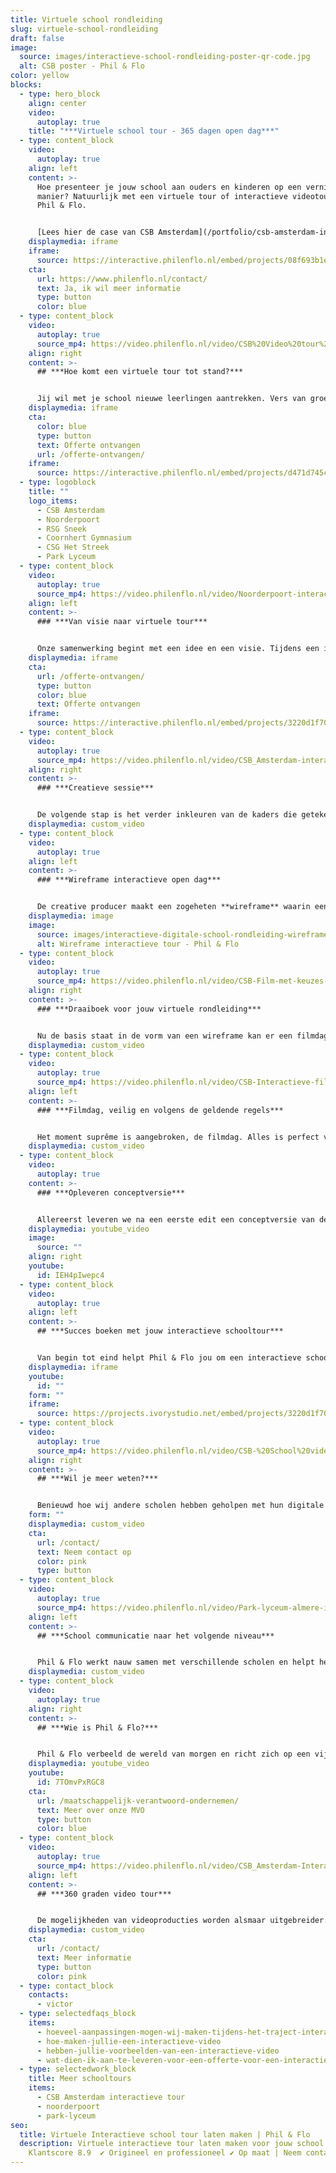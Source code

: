 ```yaml
---
title: Virtuele school rondleiding
slug: virtuele-school-rondleiding
draft: false
image:
  source: images/interactieve-school-rondleiding-poster-qr-code.jpg
  alt: CSB poster - Phil & Flo
color: yellow
blocks:
  - type: hero_block
    align: center
    video:
      autoplay: true
    title: "***Virtuele school tour - 365 dagen open dag***"
  - type: content_block
    video:
      autoplay: true
    align: left
    content: >-
      Hoe presenteer je jouw school aan ouders en kinderen op een vernieuwende
      manier? Natuurlijk met een virtuele tour of interactieve videotour van
      Phil & Flo.


      [Lees hier de case van CSB Amsterdam](/portfolio/csb-amsterdam-interactieve-tour/)
    displaymedia: iframe
    iframe:
      source: https://interactive.philenflo.nl/embed/projects/08f693b1e5172b3ebfa10e00?iv_branded=1
    cta:
      url: https://www.philenflo.nl/contact/
      text: Ja, ik wil meer informatie
      type: button
      color: blue
  - type: content_block
    video:
      autoplay: true
      source_mp4: https://video.philenflo.nl/video/CSB%20Video%20tour%20school%20-%20Phil%20en%20Flo.mp4
    align: right
    content: >-
      ## ***Hoe komt een virtuele tour tot stand?***


      Jij wil met je school nieuwe leerlingen aantrekken. Vers van groep 8, of instromers. Een interactieve open dag waarmee ze opvallen en het hele jaar door open zijn, is dan de unieke oplossing, maar een interactieve schoolrondleiding wat is dit nu precies? Hieronder volgen de heldere en eenvoudige stappen van onze samenwerking.
    displaymedia: iframe
    cta:
      color: blue
      type: button
      text: Offerte ontvangen
      url: /offerte-ontvangen/
    iframe:
      source: https://interactive.philenflo.nl/embed/projects/d471d745c81adaa616ce9290?iv_branded=1
  - type: logoblock
    title: ""
    logo_items:
      - CSB Amsterdam
      - Noorderpoort
      - RSG Sneek
      - Coornhert Gymnasium
      - CSG Het Streek
      - Park Lyceum
  - type: content_block
    video:
      autoplay: true
      source_mp4: https://video.philenflo.nl/video/Noorderpoort-interactieve-video-tour.mp4
    align: left
    content: >-
      ### ***Van visie naar virtuele tour***


      Onze samenwerking begint met een idee en een visie. Tijdens een intake gesprek bespreken we jouw ideeën, wensen, en de communicatiedoelstellingen. Vervolgens schetst ons ervaren adviesteam, samen met jullie, de technische kaders om zo tot een prachtige videotour te komen. Tijdens dit proces maak je ook kennis met je aangewezen creative producer en begeleidt je door het proces.
    displaymedia: iframe
    cta:
      url: /offerte-ontvangen/
      type: button
      color: blue
      text: Offerte ontvangen
    iframe:
      source: https://interactive.philenflo.nl/embed/projects/3220d1f70cb359a9fe46b9b5?iv_branded=1
  - type: content_block
    video:
      autoplay: true
      source_mp4: https://video.philenflo.nl/video/CSB_Amsterdam-interactieve-rondleiding-Phil-en-Flo-Phil-en-Flo.mp4
    align: right
    content: >-
      ### ***Creatieve sessie***


      De volgende stap is het verder inkleuren van de kaders die getekend zijn. Wat en wie gaan we precies filmen? Gaan we mensen interviewen of werken we met een voice-over? Onze creative producers leiden een creatieve sessie waarin we samen alle ideeën en wensen doorspreken. Wij geven advies over wat wel en wat minder goed werkt. Al deze ideeën verzamelen we en verwerken we in een ***wireframe***.
    displaymedia: custom_video
  - type: content_block
    video:
      autoplay: true
    align: left
    content: >-
      ### ***Wireframe interactieve open dag***


      De creative producer maakt een zogeheten **wireframe** waarin een overzicht staat hoe de interactieve film opgebouwd is en hoe alle onderdelen met elkaar verbonden zijn. In overleg werken we toe naar het definitieve wireframe voor de interactieve film.
    displaymedia: image
    image:
      source: images/interactieve-digitale-school-rondleiding-wireframe.jpg
      alt: Wireframe interactieve tour - Phil & Flo
  - type: content_block
    video:
      autoplay: true
      source_mp4: https://video.philenflo.nl/video/CSB-Film-met-keuzes-Phil-en-Flo-Phil-en-Flo.mp4
    align: right
    content: >-
      ### ***Draaiboek voor jouw virtuele rondleiding***


      Nu de basis staat in de vorm van een wireframe kan er een filmdag gepland worden. Op basis van het wireframe maakt de creative producer afspraken met jullie om de benodigde mensen en filmlocaties voor te bereiden. Alle informatie wordt verzameld in één overzichtelijk draaiboek. Dit draaiboek geeft per minuut aan wie, wat en waar er gefilmd wordt bij jullie op school.
    displaymedia: custom_video
  - type: content_block
    video:
      autoplay: true
      source_mp4: https://video.philenflo.nl/video/CSB-Interactieve-film-Phil-en-Flo-Phil-en-Flo.mp4
    align: left
    content: >-
      ### ***Filmdag, veilig en volgens de geldende regels***


      Het moment suprême is aangebroken, de filmdag. Alles is perfect voorbereid en we schieten een prachtige, effectieve film aan de hand van het draaiboek. Onze ervaring is dat het een gezellige dag is waaraan veel plezier wordt beleefd door de leerlingen en docenten. Onze ervaren filmcrew werkt hard door en zet waar nodig de puntjes op de i op alle filmlocaties. De perfecte draaidag is een samenspel tussen school en filmcrew. Na een lange dag filmen, is iedereen overgeleverd aan onze ervaren film editor. Spannend!
    displaymedia: custom_video
  - type: content_block
    video:
      autoplay: true
    content: >-
      ### ***Opleveren conceptversie***


      Allereerst leveren we na een eerste edit een conceptversie van de film op. Hierop kunnen jullie feedback geven. Vervolgens bespreken we de feedback en verwerken wij dit. De interactieve schooltour is een feit! Uiteraard helpen we bij het plaatsen van de interactieve player, welke je eenvoudig kan embedden op je website. **Ook maken we indien gewenst een pakkende teaserversie om mee te adverteren of een printklare poster met qr-code.**
    displaymedia: youtube_video
    image:
      source: ""
    align: right
    youtube:
      id: IEH4pIwepc4
  - type: content_block
    video:
      autoplay: true
    align: left
    content: >-
      ## ***Succes boeken met jouw interactieve schooltour***


      Van begin tot eind helpt Phil & Flo jou om een interactieve schooltour te maken die je jarenlang kan inzetten. **Met slim geplaatste buttons in de video nodig je leerlingen en ouders uit om zich in te schrijven voor een open dag of om contact op te nemen**. In overzichtelijke statistieken zie je terug welke onderdelen van je tour het beste aanslaan bij de kijkers en hoe de rondleiding ervaren wordt. Samen met Phil & Flo bereik je het maximale resultaat.
    displaymedia: iframe
    youtube:
      id: ""
    form: ""
    iframe:
      source: https://projects.ivorystudio.net/embed/projects/3220d1f70cb359a9fe46b9b5
  - type: content_block
    video:
      autoplay: true
      source_mp4: https://video.philenflo.nl/video/CSB-%20School%20video%20Phil%20en%20Flo.mp4
    align: right
    content: >-
      ## ***Wil je meer weten?***


      Benieuwd hoe wij andere scholen hebben geholpen met hun digitale rondleiding? Lees dan hier onze [case over CSB Amsterdam](https://www.philenflo.nl/portfolio/csb-amsterdam-interactieve-tour/). Heb je vragen of wil je graag een vrijblijvend adviesgesprek?
    form: ""
    displaymedia: custom_video
    cta:
      url: /contact/
      text: Neem contact op
      color: pink
      type: button
  - type: content_block
    video:
      autoplay: true
      source_mp4: https://video.philenflo.nl/video/Park-lyceum-almere-interactieve-videotour.mp4
    align: left
    content: >-
      ## ***School communicatie naar het volgende niveau***


      Phil & Flo werkt nauw samen met verschillende scholen en helpt hen om communicatievraagstukken op te lossen. Bijvoorbeeld de jaarlijks terugkerende uitdaging om voldoende instroom van leerlingen te hebben. Met een pakkende[ **interactieve video**](https://www.philenflo.nl/oplossingen/interactieve-video/) **school tour** van Phil & Flo spreek je zowel leerlingen als ouders aan met één pakkende interactieve ervaring.
    displaymedia: custom_video
  - type: content_block
    video:
      autoplay: true
    align: right
    content: >-
      ## ***Wie is Phil & Flo?***


      Phil & Flo verbeeld de wereld van morgen en richt zich op een vijftal branches. [Onderwijs](https://www.philenflo.nl/branches/onderwijs-kunst-cultuur/), is er hier één van. Door ons te specialiseren, blijven we op de hoogte van wat er speelt op het gebied van onderwijs en realiseren we altijd op maat gemaakte producties, zoals bijvoorbeeld een digitale of virtuele rondleiding. Dit helpt jou om te doen waar je goed in bent, doceren!
    displaymedia: youtube_video
    youtube:
      id: 7TOmvPxRGC8
    cta:
      url: /maatschappelijk-verantwoord-ondernemen/
      text: Meer over onze MVO
      type: button
      color: blue
  - type: content_block
    video:
      autoplay: true
      source_mp4: https://video.philenflo.nl/video/CSB_Amsterdam-Interactieve-tour-Phil-en-Flo-Phil-en-Flo.mp4
    align: left
    content: >-
      ## ***360 graden video tour***


      De mogelijkheden van videoproducties worden alsmaar uitgebreider. Phil & Flo blijft vernieuwen en hanteert innovatieve film- en interviewtechnieken zodat jouw film zo lang mogelijk blijft aanspreken bij je publiek. We hebben ook ervaring met [360 graden](https://www.philenflo.nl/360-graden-video-laten-maken/) school video’s en foto’s, maar ook met [virtual reality](https://www.philenflo.nl/oplossingen/virtual-reality/), 3D rondleidingen en allerlei subvormen hiertussen. Neem contact op voor de mogelijkheden!
    displaymedia: custom_video
    cta:
      url: /contact/
      text: Meer informatie
      type: button
      color: pink
  - type: contact_block
    contacts:
      - victor
  - type: selectedfaqs_block
    items:
      - hoeveel-aanpassingen-mogen-wij-maken-tijdens-het-traject-interactieve-video
      - hoe-maken-jullie-een-interactieve-video
      - hebben-jullie-voorbeelden-van-een-interactieve-video
      - wat-dien-ik-aan-te-leveren-voor-een-offerte-voor-een-interactieve-video
  - type: selectedwork_block
    title: Meer schooltours
    items:
      - CSB Amsterdam interactieve tour
      - noorderpoort
      - park-lyceum
seo:
  title: Virtuele Interactieve school tour laten maken | Phil & Flo
  description: Virtuele interactieve tour laten maken voor jouw school. ✔
    Klantscore 8.9  ✔ Origineel en professioneel ✔ Op maat | Neem contact op
---
```

